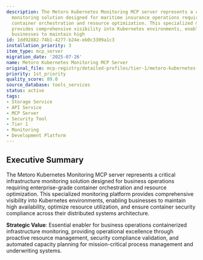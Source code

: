 ```yaml
---
description: The Metoro Kubernetes Monitoring MCP server represents a critical infrastructure
  monitoring solution designed for maritime insurance operations requiring enterprise-grade
  container orchestration and resource optimization. This specialized monitoring platform
  provides comprehensive visibility into Kubernetes environments, enabling maritime
  businesses to maintain high
id: 1dd92882-74b1-4277-b24e-eb0c3309a1c3
installation_priority: 3
item_type: mcp_server
migration_date: '2025-07-26'
name: Metoro Kubernetes Monitoring MCP Server
original_file: mcp-registry/detailed-profiles/tier-1/metoro-kubernetes-monitoring-server-profile.md
priority: 1st_priority
quality_score: 89.0
source_database: tools_services
status: active
tags:
- Storage Service
- API Service
- MCP Server
- Security Tool
- Tier 1
- Monitoring
- Development Platform
---
```


## Executive Summary

The Metoro Kubernetes Monitoring MCP server represents a critical infrastructure monitoring solution designed for business operations requiring enterprise-grade container orchestration and resource optimization. This specialized monitoring platform provides comprehensive visibility into Kubernetes environments, enabling businesses to maintain high availability, optimize resource utilization, and ensure container security compliance across their distributed systems architecture.

**Strategic Value**: Essential enabler for business operations containerized infrastructure monitoring, providing operational excellence through proactive resource management, security compliance validation, and automated capacity planning for mission-critical process management and underwriting systems.

